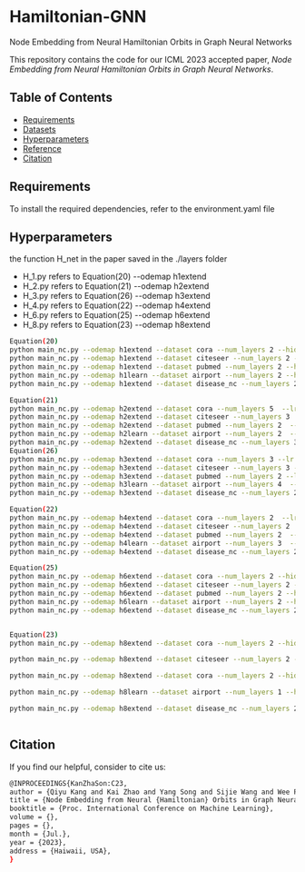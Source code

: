 # Hamiltonian-GNN
Node Embedding from Neural Hamiltonian Orbits in Graph Neural Networks

This repository contains the code for our ICML 2023 accepted paper, *Node Embedding from Neural Hamiltonian Orbits in Graph Neural Networks*.
## Table of Contents

- [Requirements](#requirements)
- [Datasets](#datasets)
- [Hyperparameters](#Hyperparameters)
- [Reference](#reference)
- [Citation](#citation)

## Requirements

To install the required dependencies, refer to the environment.yaml file

## Hyperparameters

the function H_net in the paper saved in the ./layers folder 
- H_1.py refers to Equation(20)   --odemap h1extend
- H_2.py refers to Equation(21)	  --odemap h2extend
- H_3.py refers to Equation(26)	  --odemap h3extend
- H_4.py refers to Equation(22)	  --odemap h4extend
- H_6.py refers to Equation(25)	  --odemap h6extend
- H_8.py refers to Equation(23)	  --odemap h8extend

```bash
Equation(20) 
python main_nc.py --odemap h1extend --dataset cora --num_layers 2 --hidden 64 --lr 0.01 --decay 0.001 --dropout 0 --step_size 0.5 --act None
python main_nc.py --odemap h1extend --dataset citeseer --num_layers 2 --hidden 64 --lr 0.01 --decay 0.001 --dropout 0 --step_size 0.2 --act None
python main_nc.py --odemap h1extend --dataset pubmed --num_layers 2 --hidden 128 --lr 0.01 --decay 0.001 --dropout 0 --step_size 1.0 --act relu
python main_nc.py --odemap h1learn --dataset airport --num_layers 2 --hidden 128 --lr 0.001 --decay 0.0001 --dropout 0 --step_size 1.0 --act relu
python main_nc.py --odemap h1extend --dataset disease_nc --num_layers 2 --hidden 128 --lr 0.01 --decay 0.0001 --dropout 0.1 --step_size 1.0 --act None --patience 600 --epoch 2000 --vt fc 

Equation(21)	 
python main_nc.py --odemap h2extend --dataset cora --num_layers 5  --lr 0.01 --decay 0.001 --dropout 0 --step_size 0.5 --act relu --hidden 128
python main_nc.py --odemap h2extend --dataset citeseer --num_layers 3  --lr 0.001 --decay 0.01 --dropout 0 --step_size 1.0 --act None --hidden 128
python main_nc.py --odemap h2extend --dataset pubmed --num_layers 2  --lr 0.001 --decay 0.001 --dropout 0 --step_size 1.0 --act relu --hidden 128
python main_nc.py --odemap h2learn --dataset airport --num_layers 2  --lr 0.01 --decay 0.0001 --dropout 0 --step_size 1.0 --act None --hidden 128 --patience 500
python main_nc.py --odemap h2extend --dataset disease_nc --num_layers 3  --lr 0.01 --decay 0.0001 --dropout 0.2 --step_size 1.0 --act None --hidden 128 --patience 500
Equation(26)
python main_nc.py --odemap h3extend --dataset cora --num_layers 3 --lr 0.001 --decay 0.01 --dropout 0 --step_size 0.2 --act None --hidden 128 --kdim 6
python main_nc.py --odemap h3extend --dataset citeseer --num_layers 3 --lr 0.001 --decay 0.01 --dropout 0 --step_size 0.2 --act None --hidden 128 
python main_nc.py --odemap h3extend --dataset pubmed --num_layers 2 --lr 0.01 --decay 0.001 --dropout 0 --step_size 0.5 --act relu --hidden 128 
python main_nc.py --odemap h3learn --dataset airport --num_layers 4  --lr 0.001 --decay 0.0001 --dropout 0 --step_size 1.0 --act None --hidden 128 
python main_nc.py --odemap h3extend --dataset disease_nc --num_layers 2  --lr 0.001 --decay 0.001 --dropout 0 --step_size 1.0 --act None --hidden 128 --patience 500

Equation(22)
python main_nc.py --odemap h4extend --dataset cora --num_layers 2  --lr 0.01 --decay 0.001 --dropout 0 --step_size 1.0 --act relu --hidden 64
python main_nc.py --odemap h4extend --dataset citeseer --num_layers 2  --lr 0.01 --decay 0.001 --dropout 0 --step_size 0.2 --act None --hidden 128
python main_nc.py --odemap h4extend --dataset pubmed --num_layers 2  --lr 0.001 --decay 0.001 --dropout 0 --step_size 0.5 --act None --hidden 128
python main_nc.py --odemap h4learn --dataset airport --num_layers 3  --lr 0.001 --decay 0.0001 --dropout 0 --step_size 0.5 --act relu --hidden 128
python main_nc.py --odemap h4extend --dataset disease_nc --num_layers 2  --lr 0.01 --decay 0.0001 --dropout 0 --step_size 0.2 --act None --hidden 64 --patience 500

Equation(25)
python main_nc.py --odemap h6extend --dataset cora --num_layers 2 --hidden 64 --lr 0.01 --decay 0.001 --dropout 0 --step_size 0.5 --act relu
python main_nc.py --odemap h6extend --dataset citeseer --num_layers 2 --hidden 64 --lr 0.001 --decay 0.01 --dropout 0 --step_size 0.2 --act None
python main_nc.py --odemap h6extend --dataset pubmed --num_layers 2 --hidden 16 --lr 0.001 --decay 0.01 --dropout 0 --step_size 1.0 --act None
python main_nc.py --odemap h6learn --dataset airport --num_layers 2 --hidden 128 --lr 0.001 --decay 0.0001 --dropout 0 --step_size 1.0 --act relu
python main_nc.py --odemap h6extend --dataset disease_nc --num_layers 2 --hidden 128 --lr 0.01 --decay 0.0001 --dropout 0 --step_size 0.5 --act relu --patience 500


Equation(23)
python main_nc.py --odemap h8extend --dataset cora --num_layers 2 --hidden 32 --lr 0.01 --decay 0.001 --dropout 0 --step_size 0.2 --act relu --cuda 0 --patience 100 --epoch 2000 --vt fc --odemethod euler --seed 1234

python main_nc.py --odemap h8extend --dataset citeseer --num_layers 2 --hidden 64 --lr 0.001 --decay 0.01 --dropout 0 --step_size 1.0 --act None

python main_nc.py --odemap h8extend --dataset cora --num_layers 2 --hidden 32 --lr 0.001 --decay 0.001 --dropout 0 --step_size 0.2 --act relu

python main_nc.py --odemap h8learn --dataset airport --num_layers 1 --hidden 64 --lr 0.01 --decay 0.0001 --dropout 0 --step_size 0.5 --act relu

python main_nc.py --odemap h8extend --dataset disease_nc --num_layers 2 --hidden 64 --lr 0.001 --decay 0.0001 --dropout 0 --step_size 0.2 --act None --patience 500



```


## Citation

If you find our helpful, consider to cite us:
```bash
@INPROCEEDINGS{KanZhaSon:C23,
author = {Qiyu Kang and Kai Zhao and Yang Song and Sijie Wang and Wee Peng Tay},
title = {Node Embedding from Neural {Hamiltonian} Orbits in Graph Neural Networks},
booktitle = {Proc. International Conference on Machine Learning},
volume = {},
pages = {},
month = {Jul.},
year = {2023},
address = {Haiwaii, USA},
}

